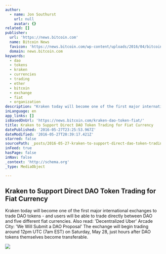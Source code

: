 ```yaml
---
author:
  - name: Jon Southurst
    url: null
    avatar: {}
related: []
publisher:
  url: 'https://news.bitcoin.com'
  name: Bitcoin News
  favicon: 'https://news.bitcoin.com/wp-content/uploads/2016/04/bitcoin_fav.png'
  domain: news.bitcoin.com
keywords:
  - dao
  - tokens
  - kraken
  - currencies
  - trading
  - ether
  - bitcoin
  - exchange
  - fiat
  - organization
description: "Kraken today will become one of the first major international exchanges to trade DAO tokens - and users will be able to trade directly between DAO and five different fiat currencies. Also read: 'Decentralized Uber' Arcade City: 'We Will Submit a DAO Proposal' The exchange will begin trading around 12pm UTC (7am EST) on Saturday, May 28, just hours after DAO tokens themselves become transferable."
inLanguage: en
app_links: []
isBasedOnUrl: 'https://news.bitcoin.com/kraken-dao-token-fiat/'
title: Kraken to Support Direct DAO Token Trading for Fiat Currency
datePublished: '2016-05-27T23:25:53.967Z'
dateModified: '2016-05-27T20:39:17.421Z'
starred: false
sourcePath: _posts/2016-05-27-kraken-to-support-direct-dao-token-trading-for-fiat-currency.md
inFeed: true
hasPage: false
inNav: false
_context: 'http://schema.org'
_type: MediaObject

---
```

<article style=""><h1>Kraken to Support Direct DAO Token Trading for Fiat Currency</h1><p>Kraken today will become one of the first major international exchanges to trade DAO tokens - and users will be able to trade directly between DAO and five different fiat currencies. Also read: 'Decentralized Uber' Arcade City: 'We Will Submit a DAO Proposal' The exchange will begin trading around 12pm UTC (7am EST) on Saturday, May 28, just hours after DAO tokens themselves become transferable.</p><img src="https://news.bitcoin.com/wp-content/uploads/2016/05/Kraken-Dao-2.png" /></article>